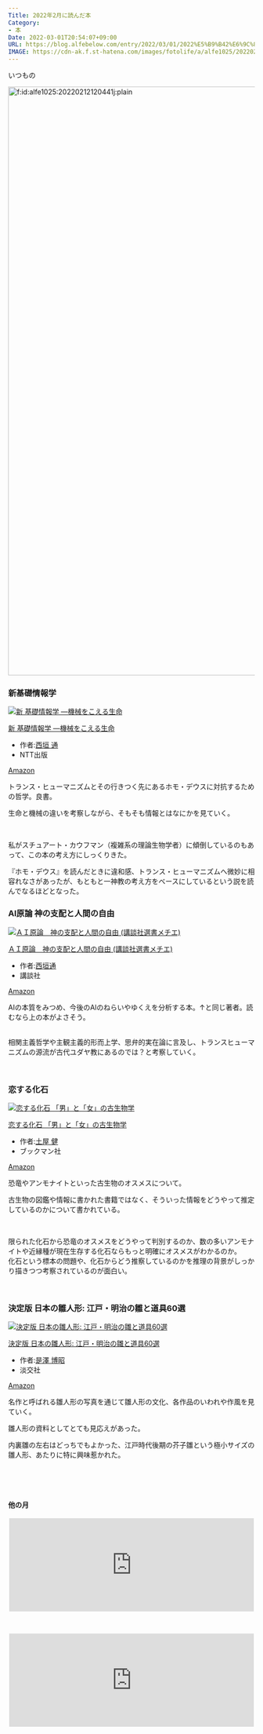 ```yaml
---
Title: 2022年2月に読んだ本
Category:
- 本
Date: 2022-03-01T20:54:07+09:00
URL: https://blog.alfebelow.com/entry/2022/03/01/2022%E5%B9%B42%E6%9C%88%E3%81%AB%E8%AA%AD%E3%82%93%E3%81%A0%E6%9C%AC
IMAGE: https://cdn-ak.f.st-hatena.com/images/fotolife/a/alfe1025/20220212/20220212120441.jpg
---
```


<p>いつもの</p>
<p><img src="https://cdn-ak.f.st-hatena.com/images/fotolife/a/alfe1025/20220212/20220212120441.jpg" alt="f:id:alfe1025:20220212120441j:plain" width="1200" loading="lazy" title="" class="hatena-fotolife" itemprop="image" /></p>

### 新基礎情報学

<div class="freezed">
<div class="hatena-asin-detail"><a href="https://www.amazon.co.jp/dp/4757103999?tag=ab1025-22&amp;linkCode=osi&amp;th=1&amp;psc=1" class="hatena-asin-detail-image-link" target="_blank" rel="noopener"><img src="https://m.media-amazon.com/images/I/41zW4UCD85S._SL500_.jpg" class="hatena-asin-detail-image" alt="新 基礎情報学 ―機械をこえる生命" title="新 基礎情報学 ―機械をこえる生命" /></a>
<div class="hatena-asin-detail-info">
<p class="hatena-asin-detail-title"><a href="https://www.amazon.co.jp/dp/4757103999?tag=ab1025-22&amp;linkCode=osi&amp;th=1&amp;psc=1" target="_blank" rel="noopener">新 基礎情報学 ―機械をこえる生命</a></p>
<ul class="hatena-asin-detail-meta">
<li><span class="hatena-asin-detail-label">作者:</span><a href="http://d.hatena.ne.jp/keyword/%C0%BE%B3%C0%20%C4%CC" class="keyword">西垣 通</a></li>
<li>NTT出版</li>
</ul>
<a href="https://www.amazon.co.jp/dp/4757103999?tag=ab1025-22&amp;linkCode=osi&amp;th=1&amp;psc=1" class="asin-detail-buy" target="_blank" rel="noopener">Amazon</a></div>
</div>
</div>
<p>トランス・ヒューマニズムとその行きつく先にあるホモ・デウスに対抗するための哲学。良書。</p>
<p>生命と機械の違いを考察しながら、そもそも情報とはなにかを見ていく。</p>
<p> </p>
<p>私がスチュアート・カウフマン（複雑系の理論生物学者）に傾倒しているのもあって、この本の考え方にしっくりきた。</p>
<p>『ホモ・デウス』を読んだときに違和感、トランス・ヒューマニズムへ微妙に相容れなさがあったが、もともと一神教の考え方をベースにしているという説を読んでなるほどとなった。</p>

### AI原論 神の支配と人間の自由

<div class="freezed">
<div class="hatena-asin-detail"><a href="https://www.amazon.co.jp/dp/B07BVPM3T1?tag=ab1025-22&amp;linkCode=osi&amp;th=1&amp;psc=1" class="hatena-asin-detail-image-link" target="_blank" rel="noopener"><img src="https://m.media-amazon.com/images/I/418jPN9j3lL._SL500_.jpg" class="hatena-asin-detail-image" alt="ＡＩ原論　神の支配と人間の自由 (講談社選書メチエ)" title="ＡＩ原論　神の支配と人間の自由 (講談社選書メチエ)" /></a>
<div class="hatena-asin-detail-info">
<p class="hatena-asin-detail-title"><a href="https://www.amazon.co.jp/dp/B07BVPM3T1?tag=ab1025-22&amp;linkCode=osi&amp;th=1&amp;psc=1" target="_blank" rel="noopener">ＡＩ原論　神の支配と人間の自由 (講談社選書メチエ)</a></p>
<ul class="hatena-asin-detail-meta">
<li><span class="hatena-asin-detail-label">作者:</span><a href="http://d.hatena.ne.jp/keyword/%C0%BE%B3%C0%C4%CC" class="keyword">西垣通</a></li>
<li>講談社</li>
</ul>
<a href="https://www.amazon.co.jp/dp/B07BVPM3T1?tag=ab1025-22&amp;linkCode=osi&amp;th=1&amp;psc=1" class="asin-detail-buy" target="_blank" rel="noopener">Amazon</a></div>
</div>
</div>
<p>AIの本質をみつめ、今後のAIのねらいやゆくえを分析する本。↑と同じ著者。読むなら上の本がよさそう。</p>
<p><br />相関主義哲学や主観主義的形而上学、思弁的実在論に言及し、トランスヒューマニズムの源流が古代ユダヤ教にあるのでは？と考察していく。</p>
<p> </p>

### 恋する化石

<div class="freezed">
<div class="hatena-asin-detail"><a href="https://www.amazon.co.jp/dp/4893089463?tag=ab1025-22&amp;linkCode=osi&amp;th=1&amp;psc=1" class="hatena-asin-detail-image-link" target="_blank" rel="noopener"><img src="https://m.media-amazon.com/images/I/51BJqtmdpbL._SL500_.jpg" class="hatena-asin-detail-image" alt="恋する化石 「男」と「女」の古生物学" title="恋する化石 「男」と「女」の古生物学" /></a>
<div class="hatena-asin-detail-info">
<p class="hatena-asin-detail-title"><a href="https://www.amazon.co.jp/dp/4893089463?tag=ab1025-22&amp;linkCode=osi&amp;th=1&amp;psc=1" target="_blank" rel="noopener">恋する化石 「男」と「女」の古生物学</a></p>
<ul class="hatena-asin-detail-meta">
<li><span class="hatena-asin-detail-label">作者:</span><a href="http://d.hatena.ne.jp/keyword/%C5%DA%B2%B0%20%B7%F2" class="keyword">土屋 健</a></li>
<li>ブックマン社</li>
</ul>
<a href="https://www.amazon.co.jp/dp/4893089463?tag=ab1025-22&amp;linkCode=osi&amp;th=1&amp;psc=1" class="asin-detail-buy" target="_blank" rel="noopener">Amazon</a></div>
</div>
</div>
<p>恐竜やアンモナイトといった古生物のオスメスについて。</p>
<p>古生物の図鑑や情報に書かれた書籍ではなく、そういった情報をどうやって推定しているのかについて書かれている。</p>
<p> </p>
<p>限られた化石から恐竜のオスメスをどうやって判別するのか、数の多いアンモナイトや近縁種が現在生存する化石ならもっと明確にオスメスがわかるのか。<br />化石という標本の問題や、化石からどう推察しているのかを推理の背景がしっかり描きつつ考察されているのが面白い。</p>
<p> </p>

### 決定版 日本の雛人形: 江戸・明治の雛と道具60選

<div class="freezed">
<div class="hatena-asin-detail"><a href="https://www.amazon.co.jp/dp/4473038521?tag=ab1025-22&amp;linkCode=osi&amp;th=1&amp;psc=1" class="hatena-asin-detail-image-link" target="_blank" rel="noopener"><img src="https://m.media-amazon.com/images/I/519Xx9NBmnL._SL500_.jpg" class="hatena-asin-detail-image" alt="決定版 日本の雛人形: 江戸・明治の雛と道具60選" title="決定版 日本の雛人形: 江戸・明治の雛と道具60選" /></a>
<div class="hatena-asin-detail-info">
<p class="hatena-asin-detail-title"><a href="https://www.amazon.co.jp/dp/4473038521?tag=ab1025-22&amp;linkCode=osi&amp;th=1&amp;psc=1" target="_blank" rel="noopener">決定版 日本の雛人形: 江戸・明治の雛と道具60選</a></p>
<ul class="hatena-asin-detail-meta">
<li><span class="hatena-asin-detail-label">作者:</span><a href="http://d.hatena.ne.jp/keyword/%C0%A7%DF%B7%20%C7%EE%BE%BC" class="keyword">是澤 博昭</a></li>
<li>淡交社</li>
</ul>
<a href="https://www.amazon.co.jp/dp/4473038521?tag=ab1025-22&amp;linkCode=osi&amp;th=1&amp;psc=1" class="asin-detail-buy" target="_blank" rel="noopener">Amazon</a></div>
</div>
</div>
<p>名作と呼ばれる雛人形の写真を通じて雛人形の文化、各作品のいわれや作風を見ていく。</p>
<p>雛人形の資料としてとても見応えがあった。</p>
<p>内裏雛の左右はどっちでもよかった、江戸時代後期の芥子雛という極小サイズの雛人形、あたりに特に興味惹かれた。</p>
<p> </p>
<p> </p>
<h4>他の月</h4>
<p><iframe src="https://hatenablog-parts.com/embed?url=https%3A%2F%2Fblog.alfebelow.com%2Fentry%2F2022%2F01%2F31%2F2021%25E5%25B9%25B412%25E6%259C%2588%25E3%2583%25BC2022%25E5%25B9%25B41%25E6%259C%2588%25E3%2581%25AB%25E8%25AA%25AD%25E3%2582%2593%25E3%2581%25A0%25E6%259C%25AC" title="2021年12月ー2022年1月に読んだ本 - FUN YOU BLOG" class="embed-card embed-blogcard" scrolling="no" frameborder="0" style="display: block; width: 100%; height: 190px; max-width: 500px; margin: auto;"></iframe></p>
<p> </p>
<p><iframe src="https://hatenablog-parts.com/embed?url=https%3A%2F%2Fblog.alfebelow.com%2Fentry%2F2021%2F11%2F30%2F2021%25E5%25B9%25B411%25E6%259C%2588%25E3%2581%25AB%25E8%25AA%25AD%25E3%2582%2593%25E3%2581%25A0%25E6%259C%25AC" title="2021年11月に読んだ本 - FUN YOU BLOG" class="embed-card embed-blogcard" scrolling="no" frameborder="0" style="display: block; width: 100%; height: 190px; max-width: 500px; margin: auto;"></iframe></p>
<p> </p>
<p> </p>
